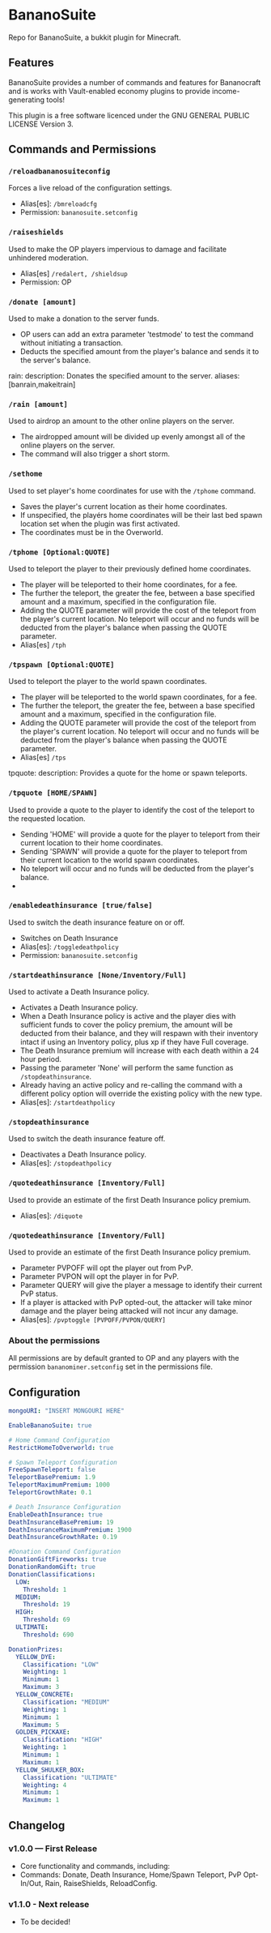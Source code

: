 # BananoSuite

Repo for BananoSuite, a bukkit plugin for Minecraft.

## Features

BananoSuite provides a number of commands and features for Bananocraft and is
works with Vault-enabled economy plugins to provide income-generating tools!

This plugin is a free software licenced under the GNU GENERAL PUBLIC LICENSE
Version 3.

## Commands and Permissions

### `/reloadbananosuiteconfig`

Forces a live reload of the configuration settings.

- Alias[es]: `/bmreloadcfg`
- Permission: `bananosuite.setconfig`

### `/raiseshields`

Used to make the OP players impervious to damage and facilitate unhindered moderation.

- Alias[es] `/redalert, /shieldsup`
- Permission: OP

### `/donate [amount]`

Used to make a donation to the server funds.

- OP users can add an extra parameter 'testmode' to test the command without
  initiating a transaction.
- Deducts the specified amount from the player's balance and sends it to the
  server's balance.

rain:
description: Donates the specified amount to the server.
aliases: [banrain,makeitrain]

### `/rain [amount]`

Used to airdrop an amount to the other online players on the server.

- The airdropped amount will be divided up evenly amongst all of the
  online players on the server.
- The command will also trigger a short storm.

### `/sethome`

Used to set player's home coordinates for use with the `/tphome` command.

- Saves the player's current location as their home coordinates.
- If unspecified, the playérs home coordinates will be their last bed spawn location
  set when the plugin was first activated.
- The coordinates must be in the Overworld.

### `/tphome [Optional:QUOTE]`

Used to teleport the player to their previously defined home coordinates.

- The player will be teleported to their home coordinates, for a fee.
- The further the teleport, the greater the fee, between a base specified amount and a
  maximum, specified in the configuration file.
- Adding the QUOTE parameter will provide the cost of the teleport 
  from the player's current location. No teleport will occur and no
  funds will be deducted from the player's balance when passing the
  QUOTE parameter.
- Alias[es] `/tph`

### `/tpspawn [Optional:QUOTE]`

Used to teleport the player to the world spawn coordinates.

- The player will be teleported to the world spawn coordinates, for a fee.
- The further the teleport, the greater the fee, between a base specified amount and a
  maximum, specified in the configuration file.
- Adding the QUOTE parameter will provide the cost of the teleport
  from the player's current location. No teleport will occur and no
  funds will be deducted from the player's balance when passing the
  QUOTE parameter.
- Alias[es] `/tps`

tpquote:
description: Provides a quote for the home or spawn teleports.


### `/tpquote [HOME/SPAWN]`

Used to provide a quote to the player to identify the cost of the teleport to the requested location.

- Sending 'HOME' will provide a quote for the player to teleport from 
  their current location to their home coordinates.
- Sending 'SPAWN' will provide a quote for the player to teleport from
  their current location to the world spawn coordinates.
- No teleport will occur and no funds will be deducted from 
  the player's balance.
- 
### `/enabledeathinsurance [true/false]`

Used to switch the death insurance feature on or off.

- Switches on Death Insurance
- Alias[es]: `/toggledeathpolicy`
- Permission: `bananosuite.setconfig`

### `/startdeathinsurance [None/Inventory/Full]`

Used to activate a Death Insurance policy.

- Activates a Death Insurance policy.
- When a Death Insurance policy is active and the player dies with
  sufficient funds to cover the policy premium, the amount will
  be deducted from their balance, and they will respawn with
  their inventory intact if using an Inventory policy, plus 
  xp if they have Full coverage.
- The Death Insurance premium will increase with each death
  within a 24 hour period.
- Passing the parameter 'None' will perform the same function
  as `/stopdeathinsurance`.
- Already having an active policy and re-calling the command
  with a different policy option will override the existing
  policy with the new type.
- Alias[es]: `/startdeathpolicy`

### `/stopdeathinsurance`

Used to switch the death insurance feature off.

- Deactivates a Death Insurance policy.
- Alias[es]: `/stopdeathpolicy`

### `/quotedeathinsurance [Inventory/Full]`

Used to provide an estimate of the first Death Insurance policy premium.

- Alias[es]: `/diquote`

### `/quotedeathinsurance [Inventory/Full]`

Used to provide an estimate of the first Death Insurance policy premium.

- Parameter PVPOFF will opt the player out from PvP.
- Parameter PVPON will opt the player in for PvP.
- Parameter QUERY will give the player a message to identify
  their current PvP status.
- If a player is attacked with PvP opted-out, the attacker
  will take minor damage and the player being attacked will
  not incur any damage.
- Alias[es]: `/pvptoggle [PVPOFF/PVPON/QUERY]`

### About the permissions

All permissions are by default granted to OP and any players with the permission `bananominer.setconfig`
set in the permissions file.

## Configuration

```yaml
mongoURI: "INSERT MONGOURI HERE"

EnableBananoSuite: true

# Home Command Configuration
RestrictHomeToOverworld: true

# Spawn Teleport Configuration
FreeSpawnTeleport: false
TeleportBasePremium: 1.9
TeleportMaximumPremium: 1000
TeleportGrowthRate: 0.1

# Death Insurance Configuration
EnableDeathInsurance: true
DeathInsuranceBasePremium: 19
DeathInsuranceMaximumPremium: 1900
DeathInsuranceGrowthRate: 0.19

#Donation Command Configuration
DonationGiftFireworks: true
DonationRandomGift: true
DonationClassifications:
  LOW:
    Threshold: 1
  MEDIUM:
    Threshold: 19
  HIGH:
    Threshold: 69
  ULTIMATE:
    Threshold: 690

DonationPrizes:
  YELLOW_DYE:
    Classification: "LOW"
    Weighting: 1
    Minimum: 1
    Maximum: 3
  YELLOW_CONCRETE:
    Classification: "MEDIUM"
    Weighting: 1
    Minimum: 1
    Maximum: 5
  GOLDEN_PICKAXE:
    Classification: "HIGH"
    Weighting: 1
    Minimum: 1
    Maximum: 1
  YELLOW_SHULKER_BOX:
    Classification: "ULTIMATE"
    Weighting: 4
    Minimum: 1
    Maximum: 1
```

## Changelog

### v1.0.0 — First Release

- Core functionality and commands, including:
- Commands: Donate, Death Insurance, Home/Spawn Teleport, PvP Opt-In/Out, Rain, RaiseShields, ReloadConfig.

### v1.1.0 - Next release

- To be decided!